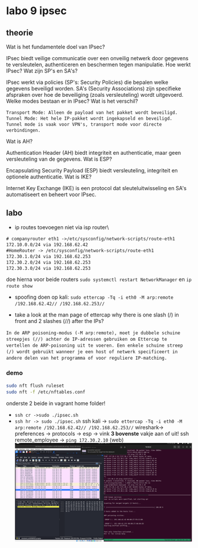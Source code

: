 # labo 9 ipsec

## theorie

Wat is het fundamentele doel van IPsec?

IPsec biedt veilige communicatie over een onveilig netwerk door gegevens te versleutelen, authenticeren en beschermen tegen manipulatie.
Hoe werkt IPsec? Wat zijn SP's en SA's?

IPsec werkt via policies (SP's: Security Policies) die bepalen welke gegevens beveiligd worden. SA's (Security Associations) zijn specifieke afspraken over hoe de beveiliging (zoals versleuteling) wordt uitgevoerd.
Welke modes bestaan er in IPsec? Wat is het verschil?

    Transport Mode: Alleen de payload van het pakket wordt beveiligd.
    Tunnel Mode: Het hele IP-pakket wordt ingekapseld en beveiligd.
    Tunnel mode is vaak voor VPN's, transport mode voor directe verbindingen.

Wat is AH?

Authentication Header (AH) biedt integriteit en authenticatie, maar geen versleuteling van de gegevens.
Wat is ESP?

Encapsulating Security Payload (ESP) biedt versleuteling, integriteit en optionele authenticatie.
Wat is IKE?

Internet Key Exchange (IKE) is een protocol dat sleuteluitwisseling en SA's automatiseert en beheert voor IPsec.

## labo

- ip routes toevoegen niet via isp router\

```shell
# companyrouter eth1 ->/etc/sysconfig/network-scripts/route-eth1
172.10.0.0/24 via 192.168.62.42
#HomeRouter -> /etc/sysconfig/network-scripts/route-eth1
172.30.1.0/24 via 192.168.62.253
172.30.2.0/24 via 192.168.62.253
172.30.3.0/24 via 192.168.62.253
```

doe hierna voor beide routers
`sudo systemctl restart NetworkManager`
en
`ip route show`

- spoofing doen op kali: `sudo ettercap -Tq -i eth0 -M arp:remote /192.168.62.42// /192.168.62.253//`

- take a look at the man page of ettercap why there is one slash (/) in front and 2 slashes (//) after the IPs?

`In de ARP poisoning-modus (-M arp:remote), moet je dubbele schuine streepjes (//) achter de IP-adressen gebruiken om Ettercap te vertellen de ARP-poisoning uit te voeren. Een enkele schuine streep (/) wordt gebruikt wanneer je een host of netwerk specificeert in andere delen van het programma of voor reguliere IP-matching.`

### demo
```bash
sudo nft flush ruleset
sudo nft -f /etc/nftables.conf
```

onderste 2 beide in vagrant home folder!
- `ssh cr ->sudo ./ipsec.sh`
- `ssh hr -> sudo ./ipsec.sh`
ssh kali -> `sudo ettercap -Tq -i eth0 -M arp:remote /192.168.62.42// /192.168.62.253//`
wireshark-> preferences -> protocols -> esp -> vink **3 bovenste** vakje aan of uit!
ssh remote_employee -> `ping 172.30.2.10` (web)
![alt text](image-5.png)
